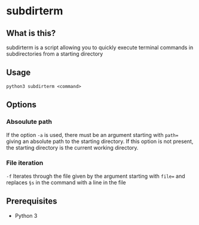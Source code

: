 # subdirterm

## What is this?

subdirterm is a script allowing you to quickly execute terminal commands 
in subdirectories from a starting directory

## Usage
```
python3 subdirterm <command>
```

## Options
### Absoulute path
If the option `-a` is used, there must be an argument starting with `path=` giving an absolute path to the starting directory.
If this option is not present, the starting directory is the current working directory.

### File iteration
`-f` Iterates through the file given by the argument starting with `file=` and replaces `§s` in the command with a line in the file

## Prerequisites

- Python 3